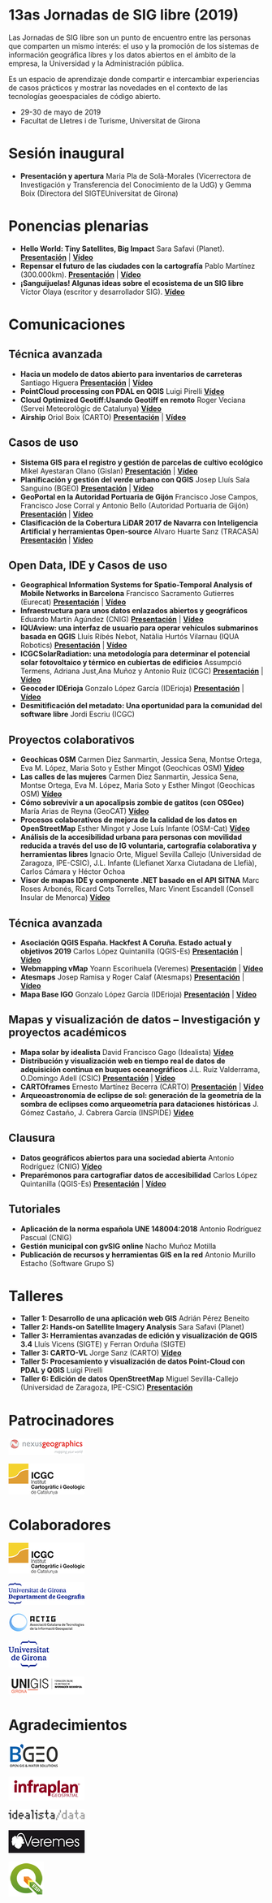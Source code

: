 # 13as Jornadas de SIG libre (2019)

Las Jornadas de SIG libre son un punto de encuentro entre las personas que comparten un mismo interés: el uso y la promoción de los sistemas de información geográfica libres y los datos abiertos en el ámbito de la empresa, la Universidad y la Administración pública.

Es un espacio de aprendizaje donde compartir e intercambiar experiencias de casos prácticos y mostrar las novedades en el contexto de las tecnologías geoespaciales de código abierto.

* 29-30 de mayo de 2019
* Facultat de Lletres i de Turisme, Universitat de Girona




Sesión inaugural
==================

* **Presentación y apertura** Maria Pla de Solà-Morales (Vicerrectora de Investigación y Transferencia del Conocimiento de la UdG) y Gemma Boix (Directora del SIGTEUniversitat de Girona)

Ponencias plenarias
====================

* **Hello World: Tiny Satellites, Big Impact** Sara Safavi (Planet). **[Presentación](https://dugi-doc.udg.edu/handle/10256/17267)** | **[Vídeo](http://diobma.udg.edu/handle/10256.1/5691)**
* **Repensar el futuro de las ciudades con la cartografía** Pablo Martínez (300.000km). **[Presentación](https://dugi-doc.udg.edu/handle/10256/17268)** | **[Vídeo](http://diobma.udg.edu/handle/10256.1/5692)**
* **¡Sanguijuelas! Algunas ideas sobre el ecosistema de un SIG libre** Víctor Olaya (escritor y desarrollador SIG).  **[Vídeo](http://diobma.udg.edu/handle/10256.1/5693)**

Comunicaciones
=================

Técnica avanzada
---------------------------

* **Hacia un modelo de datos abierto para inventarios de carreteras** Santiago Higuera **[Presentación](https://dugi-doc.udg.edu/handle/10256/17270)** | **[Vídeo](http://diobma.udg.edu/handle/10256.1/5717)**
* **PointCloud processing con PDAL en QGIS** Luigi Pirelli **[Vídeo](http://diobma.udg.edu/handle/10256.1/5718)**
* **Cloud Optimized Geotiff:Usando Geotiff en remoto** Roger Veciana (Servei Meteorològic de Catalunya) **[Vídeo](http://diobma.udg.edu/handle/10256.1/5719)**
* **Airship** Oriol Boix (CARTO) **[Presentación](https://dugi-doc.udg.edu/handle/10256/17271)** | **[Vídeo](http://diobma.udg.edu/handle/10256.1/5720)**

Casos de uso
---------------------------
* **Sistema GIS para el registro y gestión de parcelas de cultivo ecológico** Mikel Ayestaran Olano (Gislan) **[Presentación](https://dugi-doc.udg.edu/handle/10256/17283)** | **[Vídeo](http://diobma.udg.edu/handle/10256.1/5731)**
* **Planificación y gestión del verde urbano con QGIS** Josep Lluís Sala Sanguino (BGEO) **[Presentación](https://dugi-doc.udg.edu/handle/10256/17284)** | **[Vídeo](http://diobma.udg.edu/handle/10256.1/5732)**
* **GeoPortal en la Autoridad Portuaria de Gijón** Francisco Jose Campos, Francisco Jose Corral y Antonio Bello (Autoridad Portuaria de Gijón) **[Presentación](https://dugi-doc.udg.edu/handle/10256/17285)** | **[Vídeo](http://diobma.udg.edu/handle/10256.1/5733)**
* **Clasificación de la Cobertura LiDAR 2017 de Navarra con Inteligencia Artificial y herramientas Open-source** Alvaro Huarte Sanz (TRACASA) **[Presentación](https://dugi-doc.udg.edu/handle/10256/17286)** | **[Vídeo](http://diobma.udg.edu/handle/10256.1/5734)**

Open Data, IDE y Casos de uso
---------------------------
* **Geographical Information Systems for Spatio-Temporal Analysis of Mobile Networks in Barcelona** Francisco Sacramento Gutierres (Eurecat) **[Presentación](https://dugi-doc.udg.edu/handle/10256/17272)** | **[Vídeo](http://diobma.udg.edu/handle/10256.1/5721)**
* **Infraestructura para unos datos enlazados abiertos y geográficos** Eduardo Martín Agúndez (CNIG) **[Presentación](https://dugi-doc.udg.edu/handle/10256/17273)** | **[Vídeo](http://diobma.udg.edu/handle/10256.1/5722)**
* **IQUAview: una interfaz de usuario para operar vehículos submarinos basada en QGIS** Lluís Ribés Nebot, Natàlia Hurtós Vilarnau
(IQUA Robotics) **[Presentación](https://dugi-doc.udg.edu/handle/10256/17275)** | **[Vídeo](http://diobma.udg.edu/handle/10256.1/5723)**
* **ICGCSolarRadiation: una metodología para determinar el potencial solar fotovoltaico y térmico en cubiertas de edificios** Assumpció Termens, Adriana Just,Ana Muñoz y Antonio Ruiz (ICGC) **[Presentación](https://dugi-doc.udg.edu/handle/10256/17276)** | **[Vídeo](http://diobma.udg.edu/handle/10256.1/5724)**
* **Geocoder IDErioja** Gonzalo López García (IDErioja) **[Presentación](https://dugi-doc.udg.edu/handle/10256/17277)** | **[Vídeo](http://diobma.udg.edu/handle/10256.1/5725)**
* **Desmitificación del metadato: Una oportunidad para la comunidad del software libre** Jordi Escriu (ICGC)

Proyectos colaborativos
---------------------------
* **Geochicas OSM** Carmen Diez Sanmartin, Jessica Sena, Montse Ortega, Eva M. López, Maria Soto y Esther Mingot (Geochicas OSM) **[Vídeo](http://diobma.udg.edu/handle/10256.1/5735)**
* **Las calles de las mujeres** Carmen Diez Sanmartin, Jessica Sena, Montse Ortega, Eva M. López, Maria Soto y Esther Mingot (Geochicas OSM) **[Vídeo](http://diobma.udg.edu/handle/10256.1/5736)**
* **Cómo sobrevivir a un apocalipsis zombie de gatitos (con OSGeo)** María Arias de Reyna (GeoCAT) **[Vídeo](http://diobma.udg.edu/handle/10256.1/5737)**
* **Procesos colaborativos de mejora de la calidad de los datos en OpenStreetMap** Esther Mingot y Jose Luís Infante (OSM-Cat)  **[Vídeo](http://diobma.udg.edu/handle/10256.1/5738)**
* **Análisis de la accesibilidad urbana para personas con movilidad reducida a través del uso de IG voluntaria, cartografía colaborativa y herramientas libres** Ignacio Orte, Miguel Sevilla Callejo (Universidad de Zaragoza, IPE-CSIC), J.L. Infante (Llefianet Xarxa Ciutadana de Llefià), Carlos Cámara y Héctor Ochoa 
* **Visor de mapas IDE y componente .NET basado en el API SITNA** Marc Roses Arbonés, Ricard Cots Torrelles, Marc Vinent Escandell (Consell Insular de Menorca) **[Vídeo](http://diobma.udg.edu/handle/10256.1/5740)**

Técnica avanzada
---------------------------
* **Asociación QGIS España. Hackfest A Coruña. Estado actual y objetivos 2019** Carlos López Quintanilla (QGIS-Es) **[Presentación](https://dugi-doc.udg.edu/handle/10256/17279)** | **[Vídeo]()**
* **Webmapping vMap** Yoann Escorihuela (Veremes) **[Presentación](https://dugi-doc.udg.edu/handle/10256/17280)** | **[Vídeo]()**
* **Atesmaps** Josep Ramisa y Roger Calaf (Atesmaps) **[Presentación](https://dugi-doc.udg.edu/handle/10256/17281)** | **[Vídeo]()**
* **Mapa Base IGO** Gonzalo López García (IDErioja) **[Presentación](https://dugi-doc.udg.edu/handle/10256/17282)** | **[Vídeo]()**


Mapas y visualización de datos – Investigación y proyectos académicos
------------------------------------------------------------------------------------------------------------
* **Mapa solar by idealista** David Francisco Gago (Idealista) **[Vídeo](http://diobma.udg.edu/handle/10256.1/5741)**
* **Distribución y visualización web en tiempo real de datos de adquisición continua en buques oceanográficos** J.L. Ruiz Valderrama, O.Domingo Adell (CSIC) **[Presentación](https://dugi-doc.udg.edu/handle/10256/17290)** | **[Vídeo](http://diobma.udg.edu/handle/10256.1/5742)**
* **CARTOframes** Ernesto Martínez Becerra (CARTO) **[Presentación](https://dugi-doc.udg.edu/handle/10256/17287)** | **[Vídeo](http://diobma.udg.edu/handle/10256.1/5743)**
* **Arqueoastronomía de eclipse de sol: generación de la geometría de la sombra de eclipses como arqueometría para dataciones históricas** J. Gómez Castaño, J. Cabrera García (INSPIDE) **[Vídeo](http://diobma.udg.edu/handle/10256.1/5744)**


Clausura
---------------------------
* **Datos geográficos abiertos para una sociedad abierta** Antonio Rodríguez (CNIG) **[Vídeo](http://diobma.udg.edu/handle/10256.1/5745)**
* **Preparémonos para cartografiar datos de accesibilidad** Carlos López Quintanilla (QGIS-Es) **[Presentación](https://dugi-doc.udg.edu/handle/10256/17296)** | **[Vídeo](http://diobma.udg.edu/handle/10256.1/5746)**

Tutoriales
---------------------------
* **Aplicación de la norma española UNE 148004:2018** Antonio Rodríguez Pascual (CNIG) 
* **Gestión municipal con gvSIG online** Nacho Muñoz Motilla 
* **Publicación de recursos y herramientas GIS en la red** Antonio Murillo Estacho (Software Grupo S) 

Talleres
========

* **Taller 1: Desarrollo de una aplicación web GIS** Adrián Pérez Beneito 
* **Taller 2: Hands-on Satellite Imagery Analysis** Sara Safavi (Planet) 
* **Taller 3: Herramientas avanzadas de edición y visualización de QGIS 3.4** Lluís Vicens (SIGTE) y Ferran Orduña (SIGTE) 
* **Taller 3: CARTO-VL** Jorge Sanz (CARTO) **[Vídeo]()**
* **Taller 5: Procesamiento y visualización de datos Point-Cloud con PDAL y QGIS** Luigi Pirelli 
* **Taller 6: Edición de datos OpenStreetMap** Miguel Sevilla-Callejo (Universidad de Zaragoza, IPE-CSIC) **[Presentación](https://dugi-doc.udg.edu/handle/10256/17298)**

Patrocinadores
==============

![Nexus](img/nexus.png)

![ICGC](img/ICGC.png)


Colaboradores
==============
![OSGEO](img/ICGC.png)

![Departament de Geografia, UdG](img/geografia.png)

![ACTIG](img/actig.JPG)

![UdG](img/UdG.png)

![UNIGIS](img/Unigis.png)


Agradecimientos
==============

![BGEO](img/bgeo.png)

![Infraplan](img/Infraplan.png)

![Idealista/data](img/idealista.png)

![Veremes](img/veremes.png)

![QGIS](img/qgis.png)
